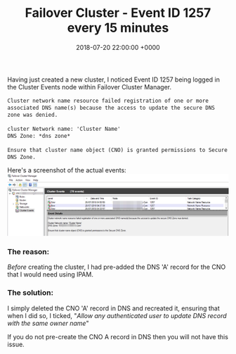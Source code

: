 ﻿---
layout: post
title:  "Failover Cluster -  Event ID 1257 every 15 minutes"
date:   2018-07-20 22:00:00 +0000
categories: FailoverCluster
tags: [failovercluster, cluster, 1257]
---

Having just created a new cluster, I noticed Event ID 1257 being logged in the Cluster Events node within Failover Cluster Manager.

```
Cluster network name resource failed registration of one or more associated DNS name(s) because the access to update the secure DNS zone was denied.

cluster Network name: 'Cluster Name'
DNS Zone: *dns zone*

Ensure that cluster name object (CNO) is granted permissions to Secure DNS Zone.
```

Here's a screenshot of the actual events:
![ClustErr-1257](/assets/images/ClustErr-1257.png)

### The reason:
*Before* creating the cluster, I had pre-added the DNS 'A' record for the CNO that I would need using IPAM.

### The solution:
I simply deleted the CNO 'A' record in DNS and recreated it, ensuring that when I did so, I ticked, "*Allow any authenticated user to update DNS record with the same owner name*"

If you do not pre-create the CNO A record in DNS then you will not have this issue.